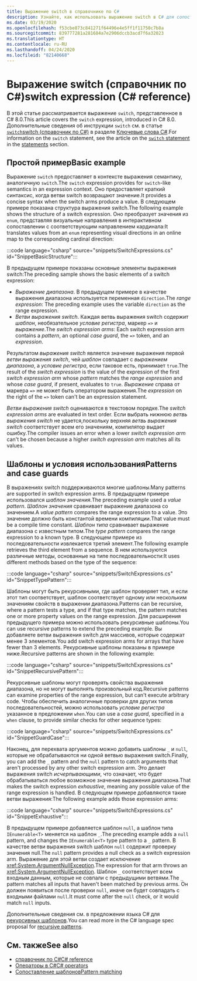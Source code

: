 ```yaml
---
title: Выражение switch в справочнике по C#
description: Узнайте, как использовать выражение switch в C# для сопоставления шаблонов и других самоанализов данных.
ms.date: 03/19/2020
ms.openlocfilehash: f53cbe873c841271f64496e4e5ff1f11750c7b8a
ms.sourcegitcommit: 839777281a281684a7e2906dccb3acd7f6a32023
ms.translationtype: HT
ms.contentlocale: ru-RU
ms.lasthandoff: 04/24/2020
ms.locfileid: "82140668"
---
```

# <a name="switch-expression-c-reference"></a><span data-ttu-id="28053-103">Выражение switch (справочник по C#)</span><span class="sxs-lookup"><span data-stu-id="28053-103">switch expression (C# reference)</span></span>

<span data-ttu-id="28053-104">В этой статье рассматривается выражение `switch`, представленное в C# 8.0.</span><span class="sxs-lookup"><span data-stu-id="28053-104">This article covers the `switch` expression, introduced in C# 8.0.</span></span> <span data-ttu-id="28053-105">Дополнительные сведения об инструкции `switch` см. в статье [`switch`switch (справочник по C#)](../keywords/switch.md) в разделе [Ключевые слова C#](../keywords/index.md).</span><span class="sxs-lookup"><span data-stu-id="28053-105">For information on the `switch` statement, see the article on the [`switch` statement](../keywords/switch.md) in the [statements](../keywords/index.md) section.</span></span>

## <a name="basic-example"></a><span data-ttu-id="28053-106">Простой пример</span><span class="sxs-lookup"><span data-stu-id="28053-106">Basic example</span></span>

<span data-ttu-id="28053-107">Выражение `switch` предоставляет в контексте выражения семантику, аналогичную `switch`.</span><span class="sxs-lookup"><span data-stu-id="28053-107">The `switch` expression provides for `switch`-like semantics in an expression context.</span></span> <span data-ttu-id="28053-108">Оно предоставляет краткий синтаксис, когда ветви switch возвращают значение.</span><span class="sxs-lookup"><span data-stu-id="28053-108">It provides a concise syntax when the switch arms produce a value.</span></span> <span data-ttu-id="28053-109">В следующем примере показана структура выражения switch.</span><span class="sxs-lookup"><span data-stu-id="28053-109">The following example shows the structure of a switch expression.</span></span> <span data-ttu-id="28053-110">Оно преобразует значения из `enum`, представляя визуальные направления в интерактивном сопоставлении с соответствующим направлением кардинала:</span><span class="sxs-lookup"><span data-stu-id="28053-110">It translates values from an `enum` representing visual directions in an online map to the corresponding cardinal direction:</span></span>

:::code language="csharp" source="snippets/SwitchExpressions.cs" id="SnippetBasicStructure":::

<span data-ttu-id="28053-111">В предыдущем примере показаны основные элементы выражения switch:</span><span class="sxs-lookup"><span data-stu-id="28053-111">The preceding sample shows the basic elements of a switch expression:</span></span>

- <span data-ttu-id="28053-112">*Выражение диапазона*. В предыдущем примере в качестве выражения диапазона используется переменная `direction`.</span><span class="sxs-lookup"><span data-stu-id="28053-112">The *range expression*: The preceding example uses the variable `direction` as the range expression.</span></span>
- <span data-ttu-id="28053-113">*Ветви выражения switch*. Каждая ветвь выражения switch содержит *шаблон*, необязательное *условие регистра*, маркер `=>` и *выражение*.</span><span class="sxs-lookup"><span data-stu-id="28053-113">The *switch expression arms*: Each switch expression arm contains a *pattern*, an optional *case guard*, the `=>` token, and an *expression*.</span></span>

<span data-ttu-id="28053-114">Результатом *выражения switch* является значение выражения первой *ветви выражения switch*, чей *шаблон* совпадает с *выражением диапазона*, а *условие регистра*, если таковое есть, принимает `true`.</span><span class="sxs-lookup"><span data-stu-id="28053-114">The result of the *switch expression* is the value of the expression of the first *switch expression arm* whose *pattern* matches the *range expression* and whose *case guard*, if present, evaluates to `true`.</span></span> <span data-ttu-id="28053-115">*Выражение* справа от маркера `=>` не может быть оператором выражения.</span><span class="sxs-lookup"><span data-stu-id="28053-115">The *expression* on the right of the `=>` token can't be an expression statement.</span></span>

<span data-ttu-id="28053-116">*Ветви выражения switch* оцениваются в текстовом порядке.</span><span class="sxs-lookup"><span data-stu-id="28053-116">The *switch expression arms* are evaluated in text order.</span></span> <span data-ttu-id="28053-117">Если выбрать нижнюю *ветвь выражения switch* не удается,поскольку верхняя *ветвь выражения switch* соответствует всем его значениям, компилятор выдает ошибку.</span><span class="sxs-lookup"><span data-stu-id="28053-117">The compiler issues an error when a lower *switch expression arm* can't be chosen because a higher *switch expression arm* matches all its values.</span></span>

## <a name="patterns-and-case-guards"></a><span data-ttu-id="28053-118">Шаблоны и условия использования</span><span class="sxs-lookup"><span data-stu-id="28053-118">Patterns and case guards</span></span>

<span data-ttu-id="28053-119">В выражениях switch поддерживаются многие шаблоны.</span><span class="sxs-lookup"><span data-stu-id="28053-119">Many patterns are supported in switch expression arms.</span></span> <span data-ttu-id="28053-120">В предыдущем примере использовался *шаблон значения*.</span><span class="sxs-lookup"><span data-stu-id="28053-120">The preceding example used a *value pattern*.</span></span> <span data-ttu-id="28053-121">*Шаблон значения* сравнивает выражение диапазона со значением.</span><span class="sxs-lookup"><span data-stu-id="28053-121">A *value pattern* compares the range expression to a value.</span></span> <span data-ttu-id="28053-122">Это значение должно быть константой времени компиляции.</span><span class="sxs-lookup"><span data-stu-id="28053-122">That value must be a compile time constant.</span></span> <span data-ttu-id="28053-123">*Шаблон типа* сравнивает выражение диапазона с известным типом.</span><span class="sxs-lookup"><span data-stu-id="28053-123">The *type pattern* compares the range expression to a known type.</span></span> <span data-ttu-id="28053-124">В следующем примере из последовательности извлекается третий элемент.</span><span class="sxs-lookup"><span data-stu-id="28053-124">The following example retrieves the third element from a sequence.</span></span> <span data-ttu-id="28053-125">В нем используются различные методы, основанные на типе последовательности:</span><span class="sxs-lookup"><span data-stu-id="28053-125">It uses different methods based on the type of the sequence:</span></span>

:::code language="csharp" source="snippets/SwitchExpressions.cs" id="SnippetTypePattern":::

<span data-ttu-id="28053-126">Шаблоны могут быть рекурсивными, где шаблон проверяет тип, и если этот тип соответствует, шаблон соответствует одному или нескольким значениям свойств в выражении диапазона.</span><span class="sxs-lookup"><span data-stu-id="28053-126">Patterns can be recursive, where a pattern tests a type, and if that type matches, the pattern matches one or more property values on the range expression.</span></span> <span data-ttu-id="28053-127">Для расширения предыдущего примера можно использовать рекурсивные шаблоны.</span><span class="sxs-lookup"><span data-stu-id="28053-127">You can use recursive patterns to extend the preceding example.</span></span> <span data-ttu-id="28053-128">Вы добавляете ветви выражения switch для массивов, которые содержат менее 3 элементов.</span><span class="sxs-lookup"><span data-stu-id="28053-128">You add switch expression arms for arrays that have fewer than 3 elements.</span></span> <span data-ttu-id="28053-129">Рекурсивные шаблоны показаны в примере ниже.</span><span class="sxs-lookup"><span data-stu-id="28053-129">Recursive patterns are shown in the following example:</span></span>

:::code language="csharp" source="snippets/SwitchExpressions.cs" id="SnippetRecursivePattern":::

<span data-ttu-id="28053-130">Рекурсивные шаблоны могут проверять свойства выражения диапазона, но не могут выполнять произвольный код.</span><span class="sxs-lookup"><span data-stu-id="28053-130">Recursive patterns can examine properties of the range expression, but can't execute arbitrary code.</span></span> <span data-ttu-id="28053-131">Чтобы обеспечить аналогичные проверки для других типов последовательностей, можно использовать *условие регистра* указанное в предложении `when`.</span><span class="sxs-lookup"><span data-stu-id="28053-131">You can use a *case guard*, specified in a `when` clause, to provide similar checks for other sequence types:</span></span>

:::code language="csharp" source="snippets/SwitchExpressions.cs" id="SnippetGuardCase":::

<span data-ttu-id="28053-132">Наконец, для перехвата аргументов можно добавить шаблоны `_` и `null`, которые не обрабатываются ни одной ветвью выражения switch.</span><span class="sxs-lookup"><span data-stu-id="28053-132">Finally, you can add the `_` pattern and the `null` pattern to catch arguments that aren't processed by any other switch expression arm.</span></span> <span data-ttu-id="28053-133">Это делает выражения switch *исчерпывающими*, что означает, что будет обрабатываться любое возможное значение выражения диапазона.</span><span class="sxs-lookup"><span data-stu-id="28053-133">That makes the switch expression *exhaustive*, meaning any possible value of the range expression is handled.</span></span> <span data-ttu-id="28053-134">В следующем примере добавляются такие ветви выражения:</span><span class="sxs-lookup"><span data-stu-id="28053-134">The following example adds those expression arms:</span></span>

:::code language="csharp" source="snippets/SwitchExpressions.cs" id="SnippetExhaustive":::

<span data-ttu-id="28053-135">В предыдущем примере добавляется шаблон `null`, а шаблон типа `IEnumerable<T>` меняется на шаблон `_`.</span><span class="sxs-lookup"><span data-stu-id="28053-135">The preceding example adds a `null` pattern, and changes the `IEnumerable<T>` type pattern to a `_` pattern.</span></span> <span data-ttu-id="28053-136">В качестве ветви выражения switch шаблон `null` содержит проверку значения null.</span><span class="sxs-lookup"><span data-stu-id="28053-136">The `null` pattern provides a null check as a switch expression arm.</span></span> <span data-ttu-id="28053-137">Выражение для этой ветви создает исключение <xref:System.ArgumentNullException>.</span><span class="sxs-lookup"><span data-stu-id="28053-137">The expression for that arm throws an <xref:System.ArgumentNullException>.</span></span> <span data-ttu-id="28053-138">Шаблон `_` соответствует всем входным данным, которые не совпали с предыдущими ветвями.</span><span class="sxs-lookup"><span data-stu-id="28053-138">The `_` pattern matches all inputs that haven't been matched by previous arms.</span></span> <span data-ttu-id="28053-139">Он должен появиться после проверки `null`, иначе он будет совпадать с входными файлами `null`.</span><span class="sxs-lookup"><span data-stu-id="28053-139">It must come after the `null` check, or it would match `null` inputs.</span></span>

<span data-ttu-id="28053-140">Дополнительные сведения см. в предложении языка C# для [рекурсивных шаблонов](~/_csharplang/proposals/csharp-8.0/patterns.md#switch-expression).</span><span class="sxs-lookup"><span data-stu-id="28053-140">You can read more in the C# language spec proposal for [recursive patterns](~/_csharplang/proposals/csharp-8.0/patterns.md#switch-expression).</span></span>

## <a name="see-also"></a><span data-ttu-id="28053-141">См. также</span><span class="sxs-lookup"><span data-stu-id="28053-141">See also</span></span>

- [<span data-ttu-id="28053-142">справочник по C#</span><span class="sxs-lookup"><span data-stu-id="28053-142">C# reference</span></span>](../index.md)
- [<span data-ttu-id="28053-143">Операторы в C#</span><span class="sxs-lookup"><span data-stu-id="28053-143">C# operators</span></span>](index.md)
- [<span data-ttu-id="28053-144">Сопоставление шаблонов</span><span class="sxs-lookup"><span data-stu-id="28053-144">Pattern matching</span></span>](../../pattern-matching.md)
